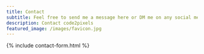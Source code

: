 ```yaml
---
title: Contact
subtitle: Feel free to send me a message here or DM me on any social media :)
description: Contact code2pixels
featured_image: /images/favicon.jpg
---
```


{% include contact-form.html %}

